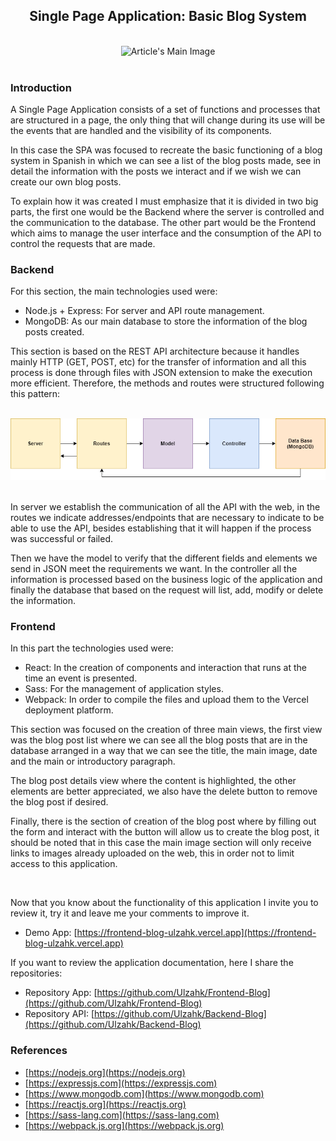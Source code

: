 
<h2 align='center'>Single Page Application: Basic Blog System</h2>
</br>
<div align="center">
    <img alt="Article's Main Image" src='https://images.pexels.com/photos/92904/pexels-photo-92904.jpeg?auto=compress&cs=tinysrgb&dpr=2&h=650&w=940'>
</div>
</br>

<h3>Introduction</h3>
<p>
  A Single Page Application consists of a set of functions and processes that are structured in a page, the only thing that will change during its use will be the events that are handled and the visibility of its components.
</p>
<p>
  In this case the SPA was focused to recreate the basic functioning of a blog system in Spanish in which we can see a list of the blog posts made, see in detail the information with the posts we interact and if we wish we can create our own blog posts.
</p>
<p>
  To explain how it was created I must emphasize that it is divided in two big parts, the first one would be the Backend where the server is controlled and the communication to the database. The other part would be the Frontend which aims to manage the user interface and the consumption of the API to control the requests that are made.
</p>

<h3>Backend</h3>
<p>
  For this section, the main technologies used were:
</p>

<ul>
  <li>Node.js + Express: For server and API route management.</li>
  <li>MongoDB: As our main database to store the information of the blog posts created.</li>
</ul>

<p>
  This section is based on the REST API architecture because it handles mainly HTTP (GET, POST, etc) for the transfer of information and all this process is done through files with JSON extension to make the execution more efficient. Therefore, the methods and routes were structured following this pattern:
</p>
</br>
<div align="center">
    <img alt="API Structure Image" src="./src/assets/static/API Structure.png">
</div>
</br>
<p>
  In server we establish the communication of all the API with the web, in the routes we indicate addresses/endpoints that are necessary to indicate to be able to use the API, besides establishing that it will happen if the process was successful or failed.
</p>
<p>
  Then we have the model to verify that the different fields and elements we send in JSON meet the requirements we want. In the controller all the information is processed based on the business logic of the application and finally the database that based on the request will list, add, modify or delete the information.
</p>

<h3>Frontend</h3>
<p>
  In this part the technologies used were:
</p>
<ul>
  <li>React: In the creation of components and interaction that runs at the time an event is presented.</li>
  <li>Sass: For the management of application styles.</li>
  <li>Webpack: In order to compile the files and upload them to the Vercel deployment platform.</li>
</ul>

<p>
  This section was focused on the creation of three main views, the first view was the blog post list where we can see all the blog posts that are in the database arranged in a way that we can see the title, the main image, date and the main or introductory paragraph.
</p>
<p>
  The blog post details view where the content is highlighted, the other elements are better appreciated, we also have the delete button to remove the blog post if desired.
</p>
<p>
  Finally, there is the section of creation of the blog post where by filling out the form and interact with the button will allow us to create the blog post, it should be noted that in this case the main image section will only receive links to images already uploaded on the web, this in order not to limit access to this application.
</p>
</br>
<p>
  Now that you know about the functionality of this application I invite you to review it, try it and leave me your comments to improve it.
</p>

- Demo App: [https://frontend-blog-ulzahk.vercel.app](https://frontend-blog-ulzahk.vercel.app)

If you want to review the application documentation, here I share the repositories:

- Repository App: [https://github.com/Ulzahk/Frontend-Blog](https://github.com/Ulzahk/Frontend-Blog)
- Repository API: [https://github.com/Ulzahk/Backend-Blog](https://github.com/Ulzahk/Backend-Blog)

<h3>References</h3>

- [https://nodejs.org](https://nodejs.org)
- [https://expressjs.com](https://expressjs.com)
- [https://www.mongodb.com](https://www.mongodb.com)
- [https://reactjs.org](https://reactjs.org)
- [https://sass-lang.com](https://sass-lang.com)
- [https://webpack.js.org](https://webpack.js.org)



